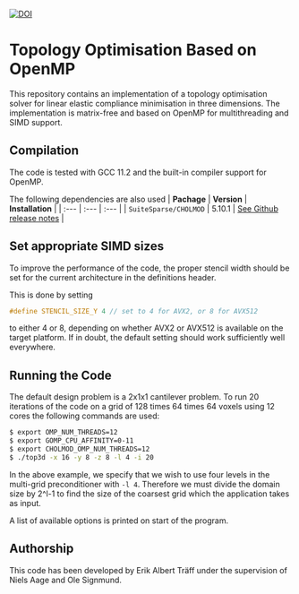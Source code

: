 [![DOI](https://zenodo.org/badge/DOI/10.5281/zenodo.5083222.svg)](https://zenodo.org/badge/DOI/10.5281/zenodo.5083222.svg)
# Topology Optimisation Based on OpenMP
This repository contains an implementation of a topology optimisation solver for linear elastic compliance minimisation in three dimensions. The implementation is matrix-free and based on OpenMP for multithreading and SIMD support.

## Compilation
The code is tested with GCC 11.2 and the built-in compiler support for OpenMP. 

The following dependencies are also used
| **Pachage**           | **Version** | **Installation** |
| :---                  | :---        | :---           |
| `SuiteSparse/CHOLMOD` | 5.10.1       | [See Github release notes](https://github.com/DrTimothyAldenDavis/SuiteSparse/) |

## Set appropriate SIMD sizes
To improve the performance of the code, the proper stencil width should be set for the current architecture in the definitions header. 

This is done by setting
```c
#define STENCIL_SIZE_Y 4 // set to 4 for AVX2, or 8 for AVX512
```
to either 4 or 8, depending on whether AVX2 or AVX512 is available on the target platform. If in doubt, the default setting should work sufficiently well everywhere.

## Running the Code
The default design problem is a 2x1x1 cantilever problem. To run 20 iterations of the code on a grid of 128 times 64 times 64 voxels using 12 cores the following commands are used:
```bash
$ export OMP_NUM_THREADS=12
$ export GOMP_CPU_AFFINITY=0-11
$ export CHOLMOD_OMP_NUM_THREADS=12
$ ./top3d -x 16 -y 8 -z 8 -l 4 -i 20
```
In the above example, we specify that we wish to use four levels in the multi-grid preconditioner with `-l 4`. Therefore we must divide the domain size by 2^l-1 to find the size of the coarsest grid which the application takes as input. 

A list of available options is printed on start of the program.

## Authorship
This code has been developed by Erik Albert Träff under the supervision of Niels Aage and Ole Signmund.
